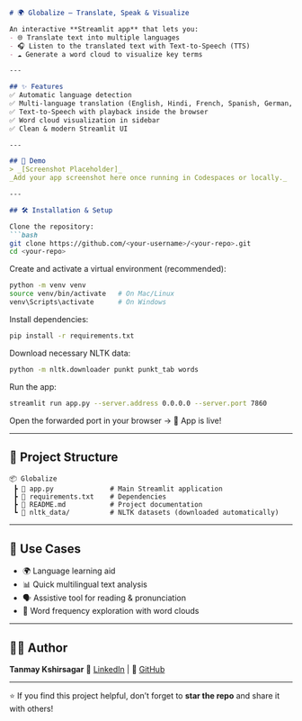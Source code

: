 
````markdown
# 🌍 Globalize – Translate, Speak & Visualize

An interactive **Streamlit app** that lets you:
- 🌐 Translate text into multiple languages
- 🎧 Listen to the translated text with Text-to-Speech (TTS)
- ☁️ Generate a word cloud to visualize key terms

---

## ✨ Features
✅ Automatic language detection  
✅ Multi-language translation (English, Hindi, French, Spanish, German, Japanese, Arabic, etc.)  
✅ Text-to-Speech with playback inside the browser  
✅ Word cloud visualization in sidebar  
✅ Clean & modern Streamlit UI  

---

## 🚀 Demo
> _[Screenshot Placeholder]_  
_Add your app screenshot here once running in Codespaces or locally._

---

## 🛠️ Installation & Setup

Clone the repository:
```bash
git clone https://github.com/<your-username>/<your-repo>.git
cd <your-repo>
````

Create and activate a virtual environment (recommended):

```bash
python -m venv venv
source venv/bin/activate   # On Mac/Linux
venv\Scripts\activate      # On Windows
```

Install dependencies:

```bash
pip install -r requirements.txt
```

Download necessary NLTK data:

```bash
python -m nltk.downloader punkt punkt_tab words
```

Run the app:

```bash
streamlit run app.py --server.address 0.0.0.0 --server.port 7860
```

Open the forwarded port in your browser → 🎉 App is live!

---

## 📂 Project Structure

```
📦 Globalize
 ┣ 📜 app.py              # Main Streamlit application
 ┣ 📜 requirements.txt    # Dependencies
 ┣ 📜 README.md           # Project documentation
 ┗ 📂 nltk_data/          # NLTK datasets (downloaded automatically)
```

---

## 🎯 Use Cases

* 🌍 Language learning aid
* 📊 Quick multilingual text analysis
* 🗣️ Assistive tool for reading & pronunciation
* 🔎 Word frequency exploration with word clouds

---

## 👨‍💻 Author

**Tanmay Kshirsagar**
💼 [LinkedIn](https://www.linkedin.com/in/tanmay-kshirsagar) | 🐙 [GitHub](https://github.com/Tanmay1112004)

---

⭐ If you find this project helpful, don’t forget to **star the repo** and share it with others!

```
